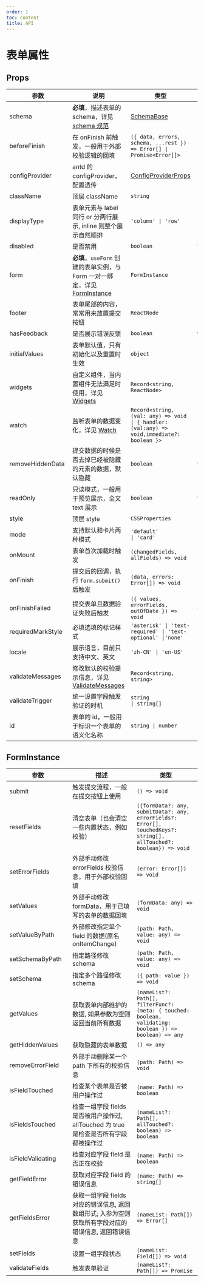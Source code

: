 ```yaml
---
order: 1
toc: content
title: API
---
```



# 表单属性

## Props

| <div style="width:150px">参数</div> | 说明                                                                                      | 类型                                                                                                                          | <div style="width:100px">默认值</div> |
| ----------------------------------- | ----------------------------------------------------------------------------------------- | ----------------------------------------------------------------------------------------------------------------------------- | ------------------------------------- |
| schema                              | **必填**，描述表单的 schema，详见 [schema 规范](/docs/form-render/api-schema.md)                  | <a target="_blank" href="https://github.com/alibaba/x-render/blob/e2feff8fdb3bef5537b92a2157dbbf40b9d4eb17/packages/form-render/src/type.ts#L32">SchemaBase</a>                         | -                                     |
| beforeFinish                        | 在 onFinish 前触发，一般用于外部校验逻辑的回填                                            | `({ data, errors, schema, ...rest }) => Error[] \| Promise<Error[]>`                                                          | -                                     |
| configProvider                      | antd 的 configProvider，配置透传                                                          | <a href="https://ant-design.antgroup.com/components/config-provider-cn/#API" target="_blank">ConfigProviderProps</a>                                     | -                                     |
| className                           | 顶层 className                                                                            | `string`                                                                                                                      | -                                     |
| displayType                         | 表单元素与 label 同行 or 分两行展示, inline 则整个展示自然顺排                            | `'column' \| 'row'`                                                                                                           | `'column'`                            |
| disabled                            | 是否禁用                                                                                  | `boolean`                                                                                                                     | `false`                               | column |
| form                                | **必填**，`useForm` 创建的表单实例，与 Form 一对一绑定，详见 [FormInstance](#forminstance) | `FormInstance`                                                                                                                | -                                     |
| footer                              | 表单尾部的内容，常常用来放置提交按钮                                                      | `ReactNode`                                                                                                                   | -                                     |
| hasFeedback                         | 是否展示错误反馈                                                                          | `boolean`                                                                                                                     | `true`                                |
| initialValues                       | 表单默认值，只有初始化以及重置时生效                                                      | `object`                                                                                                                      | -                                     |
| widgets                             | 自定义组件，当内置组件无法满足时使用，详见 <a href="/form-render/advanced-widget" target="_blank">Widgets</a>                             | `Record<string, ReactNode>`                                                                                                   | -                                     |
| watch                               | 监听表单的数据变化，详见 <a href="/form-render/advanced-linkage#watch-监听" target="_blank">Watch</a>                                                   | `Record<string, (val: any) => void \| { handler:(val:any) => void,immediate?: boolean }>`                                     | -                                     |
| removeHiddenData                    | 提交数据的时候是否去掉已经被隐藏的元素的数据，默认隐藏                                    | `boolean`                                                                                                                     | `true`                                |
| readOnly                            | 只读模式，一般用于预览展示，全文 text 展示                                                | `boolean`                                                                                                                     | `false`                               |
| style                               | 顶层 style                                                                                | `CSSProperties`                                                                                                               | -                                     |
| mode                                | 支持默认和卡片两种模式                                                                    | `'default'                                                                                                         \| 'card'` | `'default'`                           |
| onMount                             | 表单首次加载时触发                                                                        | `(changedFields, allFields) => void`                                                                                          | -                                     |
| onFinish                            | 提交后的回调，执行 `form.submit()` 后触发                                                 | `(data, errors: Error[]) => void`                                                                                             | -                                     |
| onFinishFailed                      | 提交表单且数据验证失败后触发                                                              | `({ values, errorFields, outOfDate }) => void`                                                                                | -                                     |
| requiredMarkStyle                   | 必填选填的标记样式                                                                        | `'asterisk' \| 'text-required' \| 'text-optional' \|'none'`                                                                   | `'asterisk'`                          |
| locale                              | 展示语言，目前只支持中文、英文                                                            | `'zh-CN' \| 'en-US'`                                                                                                          | `'zh-CN'`                             |
| validateMessages                    | 修改默认的校验提示信息，详见 <a href="/form-render/advanced-validate" target="_blank">ValidateMessages</a>                         | `Record<string, string>`                                                                                                      | -                                     |
| validateTrigger                     | 统一设置字段触发验证的时机                                                                | `string                                                                                               \| string[]`            | `'onChange'`                          |
| id                                  | 表单的 id，一般用于标识一个表单的语义化名称                                               | `string \| number`                                                                                                            | -                                     |

## FormInstance

| <div style="width:150px">参数</div> | 描述                                                                                                                  | 类型                                                                                                                                                                 |
| ----------------------------------- | --------------------------------------------------------------------------------------------------------------------- | -------------------------------------------------------------------------------------------------------------------------------------------------------------------- |
| submit                              | 触发提交流程，一般在提交按钮上使用                                                                                    | `() => void`                                                                                                                                                         |
| resetFields                         | 清空表单（也会清空一些内置状态，例如校验）                                                                            | `({formData?: any, submitData?: any, errorFields?: Error[], touchedKeys?: string[], allTouched?: boolean}) => void`                                                  |
| setErrorFields                      | 外部手动修改 errorFields 校验信息，用于外部校验回填                                                                   | `(error: Error[]) => void`                                                                                                                                           |
| setValues                           | 外部手动修改 formData，用于已填写的表单的数据回填                                                                     | `(formData: any) => void`                                                                                                                                            |
| setValueByPath                      | 外部修改指定单个 field 的数据(原名 onItemChange)                                                                      | `(path: Path, value: any) => void`                                                                                                                                   |
| setSchemaByPath                     | 指定路径修改 schema                                                                                                   | `(path: Path, value: any) => void`                                                                                                                                   |
| setSchema                           | 指定多个路径修改 schema                                                                                               | `({ path: value }) => void`                                                                                                                                          |
| getValues                           | 获取表单内部维护的数据, 如果参数为空则返回当前所有数据                                                                | `(nameList?: Path[], filterFunc?: (meta: { touched: boolean, validating: boolean }) => boolean) => any`                                                              |
| getHiddenValues                     | 获取隐藏的表单数据                                                                                                    | `() => any`                                                                                                                                                          |
| removeErrorField                    | 外部手动删除某一个 path 下所有的校验信息                                                                              | `(path: Path) => void`                                                                                                                                               |  |
| isFieldTouched                      | 检查某个表单是否被用户操作过                                                                                          | `(name: Path) => boolean`                                                                                                                                            |
| isFieldsTouched                     | 检查一组字段 fields 是否被用户操作过, allTouched 为 true 是检查是否所有字段都被操作过                                 | `(nameList?: Path[], allTouched?: boolean) => boolean`                                                                                                               |
| isFieldValidating                   | 检查对应字段 field 是否正在校验                                                                                       | `(name: Path) => boolean`                                                                                                                                            |
| getFieldError                       | 获取对应字段 field 的错误信息                                                                                         | `(name: Path) => string[]`                                                                                                                                           |
| getFieldsError                      | 获取一组字段 fields 对应的错误信息, 返回数组形式; 入参为空则获取所有字段对应的错误信息, 返回错误信息 | `(nameList: Path[]) => Error[]`                                                                                                                                      |
| setFields                           | 设置一组字段状态                                                                                  | `(nameList: Field[]) => void`                                                                                                                                        |
| validateFields                      | 触发表单验证                                                                                | `(nameList?: Path[]) => Promise`                                                                                                                                     |
